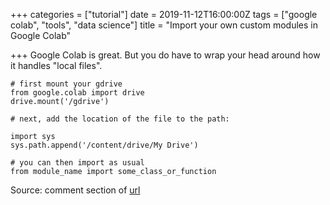 +++
categories = ["tutorial"]
date = 2019-11-12T16:00:00Z
tags = ["google colab", "tools", "data science"]
title = "Import your own custom modules in Google Colab"

+++
Google Colab is great. But you do have to wrap your head around how it handles "local files".

<!--more-->

    

    # first mount your gdrive
    from google.colab import drive
    drive.mount('/gdrive')
    
    # next, add the location of the file to the path:
    
    import sys
    sys.path.append('/content/drive/My Drive')
    
    # you can then import as usual
    from module_name import some_class_or_function

Source: comment section of [url](https://www.pingshiuanchua.com/blog/post/importing-your-own-python-module-or-python-file-in-colaboratory)